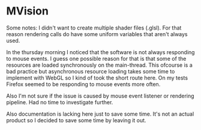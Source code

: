 # MVision

Some notes:
I didn't want to create multiple shader files (.glsl).
For that reason rendering calls do have some uniform variables that aren't always used.

In the thursday morning I noticed that the software is not always responding to mouse events.
I guess one possible reason for that is that some of the resources are loaded
synchronously on the main-thread. This ofcourse is a bad practice but asynchronous
resource loading takes some time to implement with WebGL so I kind of took the short route here.
On my tests Firefox seemed to be responding to mouse events more often.

Also I'm not sure if the issue is caused by mouse event listener
or rendering pipeline. Had no time to investigate further.

Also documentation is lacking here just to save some time. It's not an actual product so I decided
to save some time by leaving it out.
